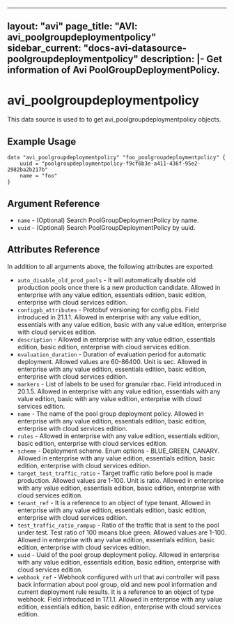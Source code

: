 <!--
    Copyright 2021 VMware, Inc.
    SPDX-License-Identifier: Mozilla Public License 2.0
-->
---
layout: "avi"
page_title: "AVI: avi_poolgroupdeploymentpolicy"
sidebar_current: "docs-avi-datasource-poolgroupdeploymentpolicy"
description: |-
  Get information of Avi PoolGroupDeploymentPolicy.
---

# avi_poolgroupdeploymentpolicy

This data source is used to to get avi_poolgroupdeploymentpolicy objects.

## Example Usage

```hcl
data "avi_poolgroupdeploymentpolicy" "foo_poolgroupdeploymentpolicy" {
    uuid = "poolgroupdeploymentpolicy-f9cf6b3e-a411-436f-95e2-2982ba2b217b"
    name = "foo"
}
```

## Argument Reference

* `name` - (Optional) Search PoolGroupDeploymentPolicy by name.
* `uuid` - (Optional) Search PoolGroupDeploymentPolicy by uuid.

## Attributes Reference

In addition to all arguments above, the following attributes are exported:

* `auto_disable_old_prod_pools` - It will automatically disable old production pools once there is a new production candidate. Allowed in enterprise with any value edition, essentials edition, basic edition, enterprise with cloud services edition.
* `configpb_attributes` - Protobuf versioning for config pbs. Field introduced in 21.1.1. Allowed in enterprise with any value edition, essentials with any value edition, basic with any value edition, enterprise with cloud services edition.
* `description` - Allowed in enterprise with any value edition, essentials edition, basic edition, enterprise with cloud services edition.
* `evaluation_duration` - Duration of evaluation period for automatic deployment. Allowed values are 60-86400. Unit is sec. Allowed in enterprise with any value edition, essentials edition, basic edition, enterprise with cloud services edition.
* `markers` - List of labels to be used for granular rbac. Field introduced in 20.1.5. Allowed in enterprise with any value edition, essentials with any value edition, basic with any value edition, enterprise with cloud services edition.
* `name` - The name of the pool group deployment policy. Allowed in enterprise with any value edition, essentials edition, basic edition, enterprise with cloud services edition.
* `rules` - Allowed in enterprise with any value edition, essentials edition, basic edition, enterprise with cloud services edition.
* `scheme` - Deployment scheme. Enum options - BLUE_GREEN, CANARY. Allowed in enterprise with any value edition, essentials edition, basic edition, enterprise with cloud services edition.
* `target_test_traffic_ratio` - Target traffic ratio before pool is made production. Allowed values are 1-100. Unit is ratio. Allowed in enterprise with any value edition, essentials edition, basic edition, enterprise with cloud services edition.
* `tenant_ref` - It is a reference to an object of type tenant. Allowed in enterprise with any value edition, essentials edition, basic edition, enterprise with cloud services edition.
* `test_traffic_ratio_rampup` - Ratio of the traffic that is sent to the pool under test. Test ratio of 100 means blue green. Allowed values are 1-100. Allowed in enterprise with any value edition, essentials edition, basic edition, enterprise with cloud services edition.
* `uuid` - Uuid of the pool group deployment policy. Allowed in enterprise with any value edition, essentials edition, basic edition, enterprise with cloud services edition.
* `webhook_ref` - Webhook configured with url that avi controller will pass back information about pool group, old and new pool information and current deployment rule results. It is a reference to an object of type webhook. Field introduced in 17.1.1. Allowed in enterprise with any value edition, essentials edition, basic edition, enterprise with cloud services edition.

